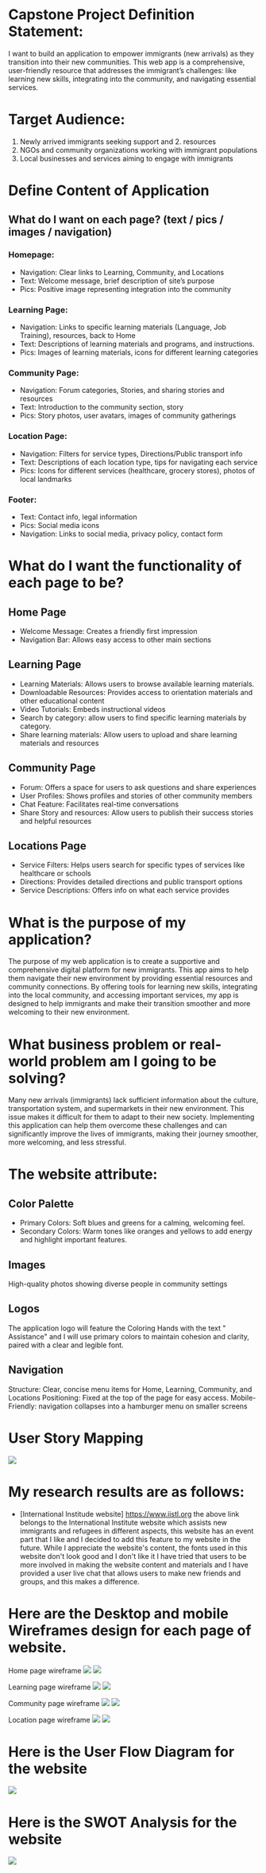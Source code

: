 # Capstone Project Definition Statement:
I want to build an application to empower immigrants (new arrivals) as they transition into their new communities.  This web app is a comprehensive, user-friendly resource that addresses the immigrant’s challenges: like learning new skills, integrating into the community, and navigating essential services.

# Target Audience:
1. Newly arrived immigrants seeking support and 2. resources
2. NGOs and community organizations working with immigrant populations
3. Local businesses and services aiming to engage with immigrants

# Define Content of Application
## What do I want on each page? (text / pics / images / navigation)
### Homepage:
- Navigation: Clear links to Learning, Community, and Locations
- Text: Welcome message, brief description of site’s purpose
- Pics: Positive image representing integration into the community
### Learning Page:
- Navigation: Links to specific learning materials (Language, Job Training), resources, back to Home
- Text: Descriptions of learning materials and programs, and instructions.
- Pics: Images of learning materials, icons for different learning categories
### Community Page:
- Navigation: Forum categories, Stories, and sharing stories and resources
- Text: Introduction to the community section, story
- Pics: Story photos, user avatars, images of community gatherings
### Location Page:
- Navigation: Filters for service types, Directions/Public transport info
- Text: Descriptions of each location type, tips for navigating each service
- Pics: Icons for different services (healthcare, grocery stores), photos of local landmarks
### Footer:
- Text: Contact info, legal information
- Pics: Social media icons
- Navigation: Links to social media, privacy policy, contact form

# What do I want the functionality of each page to be?
## Home Page
- Welcome Message: Creates a friendly first impression
- Navigation Bar: Allows easy access to other main sections
## Learning Page
- Learning Materials: Allows users to browse available learning materials.
- Downloadable Resources: Provides access to orientation materials and other educational content
- Video Tutorials: Embeds instructional videos
- Search by category: allow users to find specific learning materials by category.
- Share learning materials: Allow users to upload and share learning materials and resources
## Community Page
- Forum: Offers a space for users to ask questions and share experiences
- User Profiles: Shows profiles and stories of other community members
- Chat Feature: Facilitates real-time conversations
- Share Story and resources: Allow users to publish their success stories and helpful resources
## Locations Page
- Service Filters: Helps users search for specific types of services like healthcare or schools
- Directions: Provides detailed directions and public transport options
- Service Descriptions: Offers info on what each service provides
# What is the purpose of my application?
The purpose of my web application is to create a supportive and comprehensive digital platform for new immigrants. This app aims to help them navigate their new environment by providing essential resources and community connections. By offering tools for learning new skills, integrating into the local community, and accessing important services, my app is designed to help immigrants and make their transition smoother and more welcoming to their new environment.

# What business problem or real-world problem am I going to be solving?
Many new arrivals (immigrants) lack sufficient information about the culture, transportation system, and supermarkets in their new environment. This issue makes it difficult for them to adapt to their new society. Implementing this application can help them overcome these challenges and can significantly improve the lives of immigrants, making their journey smoother, more welcoming, and less stressful.

# The website attribute:
## Color Palette
- Primary Colors: Soft blues and greens for a calming, welcoming feel.
- Secondary Colors: Warm tones like oranges and yellows to add energy and highlight important features.
## Images
High-quality photos showing diverse people in community settings
## Logos
The application logo will feature the Coloring Hands with the text " Assistance" and I will use primary colors to maintain cohesion and clarity, paired with a clear and legible font.
## Navigation
Structure: Clear, concise menu items for Home, Learning, Community, and Locations
Positioning: Fixed at the top of the page for easy access.
Mobile-Friendly: navigation collapses into a hamburger menu on smaller screens

# User Story Mapping
![](img/User-story.png)

# My research results are as follows:
- [International Institude website] https://www.iistl.org
the above link belongs to the International Institute website which assists new immigrants and refugees in different aspects, this website has an event part that I like and I decided to add this feature to my website in the future.
While I appreciate the website's content, the fonts used in this website don't look good and I don't like it
I have tried that users to be more involved in making the website content and materials and I have provided a user live chat that allows users to make new friends and groups, and this makes a difference.

# Here are the Desktop and mobile Wireframes design for each page of website.
Home page wireframe
![](img/Home-page-desktop-wireframe.png) ![](img/Home-page-mobile-wireframe.png)

Learning page wireframe
![](img/Learning-page-desktop-wireframe.png)
![](img/Learning-page-mobile-wireframe.png)

Community page wireframe
![](img/Community-page-desktop-wireframe.png)
![](img/Community-page-mobile-wireframe.png)

Location page wireframe
![](img/Location-page-desktop-wireframe.png)
![](img/Location-page-mobile-wireframe.png)

# Here is the User Flow Diagram for the website
![](img/User-flow.png)
# Here is the SWOT Analysis for the website
![](img/SWOT.png)
